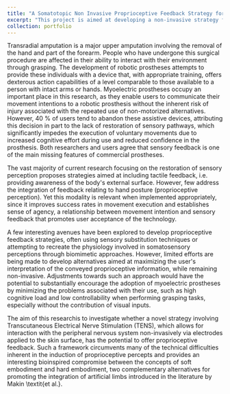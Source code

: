 ```yaml
---
title: "A Somatotopic Non Invasive Proprioceptive Feedback Strategy for Robotic Hand Prosthesis Users"
excerpt: "This project is aimed at developing a non-invasive strategy for the somatotopic and real-time restoration of proprioceptive perception for upper limb prosthesis users. The results of this project will be used in designing more effective hand prostheses. <br/><img src='/images/phd_figure.png'>"
collection: portfolio
---
```


<!-- This is an item in your portfolio. It can be have images or nice text. If you name the file .md, it will be parsed as markdown. If you name the file .html, it will be parsed as HTML.  -->

Transradial amputation is a major upper amputation involving the removal of the hand and part of the forearm. People who have undergone this surgical procedure are affected in their ability to interact with their environment through grasping. The development of robotic prostheses attempts to provide these individuals with a device that, with appropriate training, offers dexterous action capabilities of a level comparable to those available to a person with intact arms or hands. Myoelectric prostheses occupy an important place in this research, as they enable users to communicate their movement intentions to a robotic prosthesis without the inherent risk of injury associated with the repeated use of non-motorized alternatives. However, 40 % of users tend to abandon these assistive devices, attributing this decision in part to the lack of restoration of sensory pathways, which significantly impedes the execution of voluntary movements due to increased cognitive effort during use and reduced confidence in the prosthesis. Both researchers and users agree that sensory feedback is one of the main missing features of commercial prostheses.

The vast majority of current research focusing on the restoration of sensory perception proposes strategies aimed at including tactile feedback, i.e. providing awareness of the body's external surface. However, few address the integration of feedback relating to hand posture (proprioceptive perception). Yet this modality is relevant when implemented appropriately, since it improves success rates in movement execution and establishes sense of agency, a relationship between movement intention and sensory feedback that promotes user acceptance of the technology.

A few interesting avenues have been explored to develop proprioceptive feedback strategies, often using sensory substitution techniques or attempting to recreate the physiology involved in somatosensory perceptions through biomimetic approaches. However, limited efforts are being made to develop alternatives aimed at maximizing the user's interpretation of the conveyed proprioceptive information, while remaining non-invasive. Adjustments towards such an approach would have the potential to substantially encourage the adoption of myoelectric prostheses by minimizing the problems associated with their use, such as high cognitive load and low controllability when performing grasping tasks, especially without the contribution of visual inputs.

The aim of this researchis to investigate whether a novel strategy involving Transcutaneous Electrical Nerve Stimulation (TENS), which allows for interaction with the peripheral nervous system non-invasively via electrodes applied to the skin surface, has the potential to offer proprioceptive feedback. Such a framework circumvents many of the technical difficulties inherent in the induction of proprioceptive percepts and provides an interesting bioinspired compromise between the concepts of soft embodiment and hard embodiment, two complementary alternatives for promoting the integration of artificial limbs introduced in the literature by Makin \textit{et al.}.
